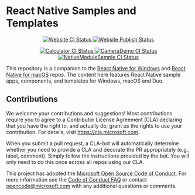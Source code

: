 # React Native Samples and Templates

<p align="center">
  <a href="https://github.com/microsoft/react-native-windows-samples/actions?query=workflow%3A%22RNW+Website+CI%22">
    <img src="https://github.com/microsoft/react-native-windows-samples/workflows/RNW%20Website%20CI/badge.svg" alt="Website CI Status" />
  </a>
  <a href="https://github.com/microsoft/react-native-windows-samples/actions?query=workflow%3A%22RNW+Website+Publish%22">
    <img src="https://github.com/microsoft/react-native-windows-samples/workflows/RNW%20Website%20Publish/badge.svg" alt="Website Publish Status" />
  </a>
</p>
<p align="center">
  <a href="https://github.com/microsoft/react-native-windows-samples/actions?query=workflow%3A%22Calculator+CI%22">
    <img src="https://github.com/microsoft/react-native-windows-samples/workflows/Calculator%20CI/badge.svg" alt="Calculator CI Status" />
  </a>
    <a href="https://github.com/microsoft/react-native-windows-samples/actions?query=workflow%3A%22CameraDemo+CI%22">
    <img src="https://github.com/microsoft/react-native-windows-samples/workflows/CameraDemo%20CI/badge.svg" alt="CameraDemo CI Status" />
  </a>
  <a href="https://github.com/microsoft/react-native-windows-samples/actions?query=workflow%3A%22NativeModuleSample+CI%22">
    <img src="https://github.com/microsoft/react-native-windows-samples/workflows/NativeModuleSample%20CI/badge.svg" alt="NativeModuleSample CI Status" />
  </a>
</p>

This repository is a companion to the [React Native for Windows](https://github.com/microsoft/react-native-windows) and [React Native for macOS](https://github.com/microsoft/react-native-macos) repos.
The content here features React Native sample apps, components, and templates for Windows, macOS and Duo.

## Contributions
We welcome your contributions and suggestions!  Most contributions require you to agree to a
Contributor License Agreement (CLA) declaring that you have the right to, and actually do, grant us
the rights to use your contribution. For details, visit https://cla.microsoft.com.

When you submit a pull request, a CLA-bot will automatically determine whether you need to provide
a CLA and decorate the PR appropriately (e.g., label, comment). Simply follow the instructions
provided by the bot. You will only need to do this once across all repos using our CLA.

This project has adopted the [Microsoft Open Source Code of Conduct](https://opensource.microsoft.com/codeofconduct/).
For more information see the [Code of Conduct FAQ](https://opensource.microsoft.com/codeofconduct/faq/) or
contact [opencode@microsoft.com](mailto:opencode@microsoft.com) with any additional questions or comments.
